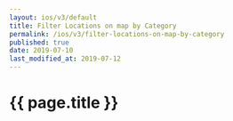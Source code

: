 ```yaml
---
layout: ios/v3/default
title: Filter Locations on map by Category
permalink: /ios/v3/filter-locations-on-map-by-category
published: true
date: 2019-07-10
last_modified_at: 2019-07-12
---
```


# {{ page.title }}
